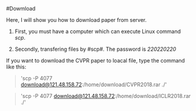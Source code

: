 #Dowmload

Here, I will show you how to download paper from server.

1. First, you must have a computer which can execute Linux command *scp*.

2. Secondly, transfering files by #scp#. The password is *220220220*

If you want to download the CVPR paper to loacal file, type the command like this:

>'scp -P 4077 download@121.48.158.72:/home/download/CVPR2018.rar ./'

>'scp -P 4077 download@121.48.158.72:/home/download/ICLR2018.rar ./'


